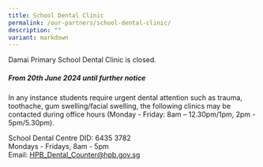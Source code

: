 ```yaml
---
title: School Dental Clinic
permalink: /our-partners/school-dental-clinic/
description: ""
variant: markdown
---
```

Damai Primary School Dental Clinic is closed.
##### **From 20th June 2024 until further notice**
In any instance students require urgent dental attention such as trauma, toothache, gum swelling/facial swelling, the following clinics may be contacted during office hours (Monday - Friday: 8am – 12.30pm/1pm, 2pm - 5pm/5.30pm).

School Dental Centre DID: 6435 3782 <br>
Mondays - Fridays, 8am - 5pm <br>
Email:&nbsp;[HPB\_Dental\_Counter@hpb.gov.sg](mailto:HPB_Dental_Counter@hpb.gov.sg)
